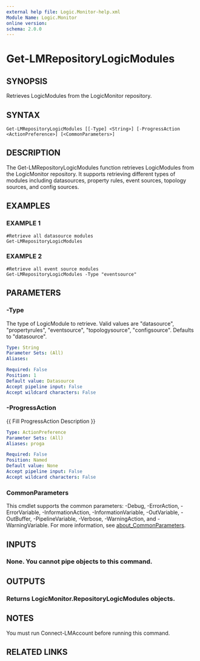 ```yaml
---
external help file: Logic.Monitor-help.xml
Module Name: Logic.Monitor
online version:
schema: 2.0.0
---
```


# Get-LMRepositoryLogicModules

## SYNOPSIS
Retrieves LogicModules from the LogicMonitor repository.

## SYNTAX

```
Get-LMRepositoryLogicModules [[-Type] <String>] [-ProgressAction <ActionPreference>] [<CommonParameters>]
```

## DESCRIPTION
The Get-LMRepositoryLogicModules function retrieves LogicModules from the LogicMonitor repository.
It supports retrieving different types of modules including datasources, property rules, event sources, topology sources, and config sources.

## EXAMPLES

### EXAMPLE 1
```
#Retrieve all datasource modules
Get-LMRepositoryLogicModules
```

### EXAMPLE 2
```
#Retrieve all event source modules
Get-LMRepositoryLogicModules -Type "eventsource"
```

## PARAMETERS

### -Type
The type of LogicModule to retrieve.
Valid values are "datasource", "propertyrules", "eventsource", "topologysource", "configsource".
Defaults to "datasource".

```yaml
Type: String
Parameter Sets: (All)
Aliases:

Required: False
Position: 1
Default value: Datasource
Accept pipeline input: False
Accept wildcard characters: False
```

### -ProgressAction
{{ Fill ProgressAction Description }}

```yaml
Type: ActionPreference
Parameter Sets: (All)
Aliases: proga

Required: False
Position: Named
Default value: None
Accept pipeline input: False
Accept wildcard characters: False
```

### CommonParameters
This cmdlet supports the common parameters: -Debug, -ErrorAction, -ErrorVariable, -InformationAction, -InformationVariable, -OutVariable, -OutBuffer, -PipelineVariable, -Verbose, -WarningAction, and -WarningVariable. For more information, see [about_CommonParameters](http://go.microsoft.com/fwlink/?LinkID=113216).

## INPUTS

### None. You cannot pipe objects to this command.
## OUTPUTS

### Returns LogicMonitor.RepositoryLogicModules objects.
## NOTES
You must run Connect-LMAccount before running this command.

## RELATED LINKS
